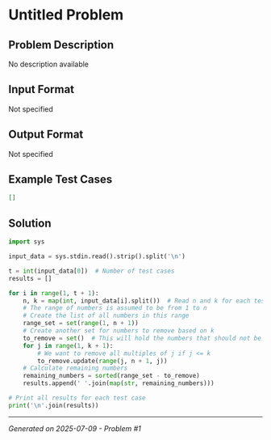 # Untitled Problem

## Problem Description
No description available

## Input Format
Not specified

## Output Format
Not specified

## Example Test Cases
```json
[]
```

## Solution
```python
import sys

input_data = sys.stdin.read().strip().split('\n')

t = int(input_data[0])  # Number of test cases
results = []

for i in range(1, t + 1):
    n, k = map(int, input_data[i].split())  # Read n and k for each test case
    # The range of numbers is assumed to be from 1 to n
    # Create the list of all numbers in this range
    range_set = set(range(1, n + 1))
    # Create another set for numbers to remove based on k
    to_remove = set()  # This will hold the numbers that should not be included
    for j in range(1, k + 1):
        # We want to remove all multiples of j if j <= k
        to_remove.update(range(j, n + 1, j))
    # Calculate remaining numbers
    remaining_numbers = sorted(range_set - to_remove)
    results.append(' '.join(map(str, remaining_numbers)))

# Print all results for each test case
print('\n'.join(results))
```

---
*Generated on 2025-07-09 - Problem #1*